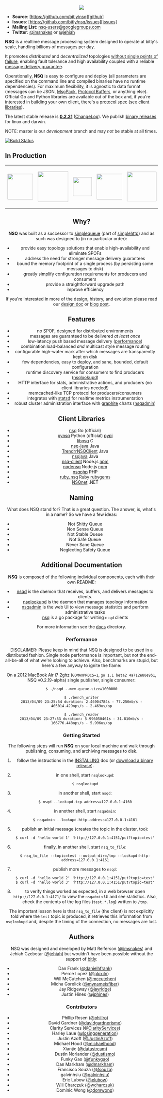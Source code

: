 <p align="center"><img src="docs/images/nsq.png"/></p>

 * **Source**: [https://github.com/bitly/nsq][github]
 * **Issues**: [https://github.com/bitly/nsq/issues][issues]
 * **Mailing List**: [nsq-users@googlegroups.com](https://groups.google.com/d/forum/nsq-users)
 * **Twitter**: [@imsnakes][snakes_twitter] or [@jehiah][jehiah_twitter]

**NSQ** is a realtime message processing system designed to operate at bitly's scale, handling
billions of messages per day.

It promotes *distributed* and *decentralized* topologies [without single points of failure][spof],
enabling fault tolerance and high availability coupled with a reliable [message delivery
guarantee][message_guarantee].

Operationally, **NSQ** is easy to configure and deploy (all parameters are specified on the command
line and compiled binaries have no runtime dependencies). For maximum flexibility, it is agnostic to
data format (messages can be JSON, [MsgPack][msgpack], [Protocol Buffers][go-protobuf], or anything
else). Official Go and Python libraries are available out of the box and, if you're interested in
building your own client, there's a [protocol spec][protocol] (see [client libraries](#client)).

The latest stable release is **[0.2.21][latest_tag]** ([ChangeLog][changelog]). We publish [binary
releases][binary] for linux and darwin.

NOTE: master is our *development* branch and may *not* be stable at all times.

[![Build Status](https://secure.travis-ci.org/bitly/nsq.png?branch=master)](http://travis-ci.org/bitly/nsq)

## In Production

<center><table><tr>
<td><a href="http://bitly.com"><img src="docs/images/bitly_logo.png" width="84"/></a></td>
<td><a href="http://life360.com"><img src="docs/images/life360_logo.png" width="100"/></a></td>
<td><a href="http://hailocab.com"><img src="docs/images/hailo_logo.png" width="62"/></a></td>
<td><a href="http://path.com"><img src="docs/images/path_logo.png" width="84"/></a></td>
<td><a href="http://trendrr.com"><img src="docs/images/trendrr_logo.png" width="97"/></a></td>
<td><a href="http://simplereach.com"><img src="docs/images/simplereach_logo.png" width="136"/></a></td>
<td><a href="http://energyhub.com"><img src="docs/images/energyhub_logo.png" width="99"/></a></td>
</table></tr><center>

## Why?

**NSQ** was built as a successor to [simplequeue][simplequeue] (part of [simplehttp][simplehttp])
and as such was designed to (in no particular order):

 * provide easy topology solutions that enable high-availability and eliminate SPOFs
 * address the need for stronger message delivery guarantees
 * bound the memory footprint of a single process (by persisting some messages to disk)
 * greatly simplify configuration requirements for producers and consumers
 * provide a straightforward upgrade path
 * improve efficiency

If you're interested in more of the design, history, and evolution please read our [design
doc][design] or [blog post][nsq_post].

## Features

 * no SPOF, designed for distributed environments
 * messages are guaranteed to be delivered *at least once*
 * low-latency push based message delivery (<a href="#performance">performance</a>)
 * combination load-balanced *and* multicast style message routing
 * configurable high-water mark after which messages are transparently kept on disk
 * few dependencies, easy to deploy, and sane, bounded, default configuration
 * runtime discovery service for consumers to find producers ([nsqlookupd][nsqlookupd])
 * HTTP interface for stats, administrative actions, and producers (no client libraries needed!)
 * memcached-like TCP protocol for producers/consumers
 * integrates with [statsd][statsd] for realtime metrics instrumentation
 * robust cluster administration interface with [graphite][graphite] charts ([nsqadmin][nsqadmin])

## <a name="client"></a>Client Libraries

* [nsq][nsq] Go (official)
* [pynsq][pynsq] Python (official) [pypi][pynsq_pypi]
* [libnsq][libnsq] C
* [nsq-java][nsq-java] Java
* [TrendrrNSQClient][TrendrrNSQClient] Java
* [nsqjava][nsqjava] Java
* [nsq-client][node2_lib] Node.js [npm][nsq-client_npm]
* [nodensq][node_lib] Node.js [npm][nodensq_npm]
* [nsqphp][php_lib] PHP
* [ruby_nsq][ruby_lib] Ruby [rubygems][ruby_nsq_rubygems]
* [NSQnet][nsq_net] .NET

## Naming

What does NSQ stand for? That is a great question. The answer, is, what's in a name?
So we have a few ideas:

* Not Shitty Queue
* Non Sense Queue
* Not Stable Queue
* Not Safe Queue
* Never Sane Queue
* Neglecting Safety Queue

## Additional Documentation

**NSQ** is composed of the following individual components, each with their own README:

 * [nsqd][nsqd] is the daemon that receives, buffers, and delivers messages to clients.
 * [nsqlookupd][nsqlookupd] is the daemon that manages topology information
 * [nsqadmin][nsqadmin] is the web UI to view message statistics and perform administrative tasks
 * [nsq][nsq] is a go package for writing `nsqd` clients

For more information see the [docs][docs] directory.

### <a name="performance"></a>Performance

DISCLAIMER: Please keep in mind that NSQ is designed to be used in a distributed fashion. Single
node performance is important, but not the end-all-be-all of what we're looking to achieve. Also,
benchmarks are stupid, but here's a few anyway to ignite the flame:

On a 2012 MacBook Air i7 2ghz (`GOMAXPROCS=1`, `go 1.1 beta2 4a712e80e9b1`, NSQ v0.2.19-alpha)
single publisher, single consumer:

```
$ ./nsqd --mem-queue-size=1000000

$ ./bench_writer
2013/04/09 23:25:54 duration: 2.46904784s - 77.250mb/s - 405014.429ops/s - 2.469us/op

$ ./bench_reader
2013/04/09 23:27:53 duration: 5.996050461s - 31.810mb/s - 166776.448ops/s - 5.996us/op
```

### Getting Started

The following steps will run **NSQ** on your local machine and walk through publishing, consuming,
and archiving messages to disk.

 1. follow the instructions in the [INSTALLING][installing] doc (or [download a binary
    release][binary]).
 2. in one shell, start `nsqlookupd`:

        $ nsqlookupd

 3. in another shell, start `nsqd`:

        $ nsqd --lookupd-tcp-address=127.0.0.1:4160

 4. in another shell, start `nsqadmin`:

        $ nsqadmin --lookupd-http-address=127.0.0.1:4161

 5. publish an initial message (creates the topic in the cluster, too):

        $ curl -d 'hello world 1' 'http://127.0.0.1:4151/put?topic=test'

 6. finally, in another shell, start `nsq_to_file`:

        $ nsq_to_file --topic=test --output-dir=/tmp --lookupd-http-address=127.0.0.1:4161

 7. publish more messages to `nsqd`:

        $ curl -d 'hello world 2' 'http://127.0.0.1:4151/put?topic=test'
        $ curl -d 'hello world 3' 'http://127.0.0.1:4151/put?topic=test'

 8. to verify things worked as expected, in a web browser open `http://127.0.0.1:4171/` to view
    the `nsqadmin` UI and see statistics.  Also, check the contents of the log files (`test.*.log`)
    written to `/tmp`.

The important lesson here is that `nsq_to_file` (the client) is not explicitly told where the `test`
topic is produced, it retrieves this information from `nsqlookupd` and, despite the timing of the
connection, no messages are lost.

## Authors

NSQ was designed and developed by Matt Reiferson ([@imsnakes][snakes_twitter]) and Jehiah Czebotar
([@jehiah][jehiah_twitter]) but wouldn't have been possible without the support of
[bitly][bitly]:

 * Dan Frank ([@danielhfrank][dan_twitter])
 * Pierce Lopez ([@ploxiln][pierce_twitter])
 * Will McCutchen ([@mccutchen][mccutch_twitter])
 * Micha Gorelick ([@mynameisfiber][micha_twitter])
 * Jay Ridgeway ([@jayridge][jay_twitter])
 * Justin Hines ([@jphines][jphines_twitter])

### Contributors

 * Phillip Rosen ([@phillro][phil_github])
 * David Gardner ([@davidgardnerisme][david_twitter])
 * Clarity Services ([@ClarityServices][clarity_github])
 * Harley Laue ([@losinggeneration][harley_github])
 * Justin Azoff ([@JustinAzoff][justin_github])
 * Michael Hood ([@michaelhood][michael_github])
 * Xianjie ([@datastream][datastream_github])
 * Dustin Norlander ([@dustismo][dustismo_github])
 * Funky Gao ([@funkygao][funkygao_github])
 * Dan Markham ([@dmarkham][dmarkham_github])
 * Francisco Souza ([@fsouza][fsouza_github])
 * galvinhsiu ([@galvinhsiu][galvinhsiu_github])
 * Eric Lubow ([@elubow][elubow_github])
 * Will Charczuk ([@wcharczuk][wcharczuk_github])
 * Dominic Wong ([@domwong][domwong_github])

[github]: https://github.com/bitly/nsq
[issues]: https://github.com/bitly/nsq/issues
[simplehttp]: https://github.com/bitly/simplehttp
[msgpack]: http://msgpack.org/
[go-protobuf]: http://code.google.com/p/protobuf/
[simplequeue]: https://github.com/bitly/simplehttp/tree/master/simplequeue
[changelog]: ChangeLog.md
[protocol]: docs/protocol.md
[installing]: INSTALLING.md
[nsqd]: nsqd/README.md
[nsqlookupd]: nsqlookupd/README.md
[nsqadmin]: nsqadmin/README.md
[nsq]: nsq/README.md
[pynsq]: https://github.com/bitly/pynsq
[nsq_post]: http://word.bitly.com/post/33232969144/nsq
[binary]: INSTALLING.md#binary
[snakes_twitter]: https://twitter.com/imsnakes
[jehiah_twitter]: https://twitter.com/jehiah
[dan_twitter]: https://twitter.com/danielhfrank
[pierce_twitter]: https://twitter.com/ploxiln
[mccutch_twitter]: https://twitter.com/mccutchen
[micha_twitter]: https://twitter.com/mynameisfiber
[harley_github]: https://github.com/losinggeneration
[david_twitter]: https://twitter.com/davegardnerisme
[justin_github]: https://github.com/JustinAzoff
[phil_github]: https://github.com/phillro
[node_lib]: https://github.com/phillro/nodensq
[php_lib]: https://github.com/davegardnerisme/nsqphp
[bitly]: https://bitly.com
[jay_twitter]: https://twitter.com/jayridge
[ruby_lib]: https://github.com/ClarityServices/ruby_nsq
[clarity_github]: https://github.com/ClarityServices
[spof]: docs/design.md#spof
[message_guarantee]: docs/design.md#delivery
[design]: docs/design.md
[docs]: docs
[patterns]: docs/patterns.md
[latest_tag]: https://github.com/bitly/nsq/tree/v0.2.21
[pynsq_pypi]: http://pypi.python.org/pypi/pynsq
[nodensq_npm]: https://npmjs.org/package/nsq
[ruby_nsq_rubygems]: http://rubygems.org/gems/ruby_nsq
[libnsq]: https://github.com/mreiferson/libnsq
[nsq-java]: https://github.com/bitly/nsq-java
[michael_github]: https://github.com/michaelhood
[datastream_github]: https://github.com/datastream
[dustismo_github]: https://github.com/dustismo
[funkygao_github]: https://github.com/funkygao
[statsd]: https://github.com/etsy/statsd/
[graphite]: http://graphite.wikidot.com/
[TrendrrNSQClient]: https://github.com/dustismo/TrendrrNSQClient
[dmarkham_github]: https://github.com/dmarkham
[fsouza_github]: https://github.com/fsouza
[node2_lib]: https://github.com/jmanero/nsq-client
[nsq-client_npm]: https://npmjs.org/package/nsq-client
[galvinhsiu_github]: https://github.com/galvinhsiu
[elubow_github]: https://github.com/elubow
[jphines_twitter]: https://twitter.com/jphines
[nsq_net]: https://github.com/ClothesHorse/NSQnet
[wcharczuk_github]: https://github.com/wcharczuk
[nsqjava]: https://github.com/domwong/nsqjava
[domwong_github]: https://github.com/domwong
